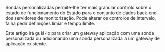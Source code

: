 Sondas personalizadas permite-lhe ter mais granular controlo sobre o estado de funcionamento do Estado para o conjunto de dados back-end dos servidores de monitorização. Pode alterar os controlos de intervalo, falha pedir definições limiar e tempo limite.

Este artigo irá guiá-lo para criar um gateway aplicação com uma sonda personalizada ou adicionando uma sonda personalizada a um gateway de aplicação existente. 
